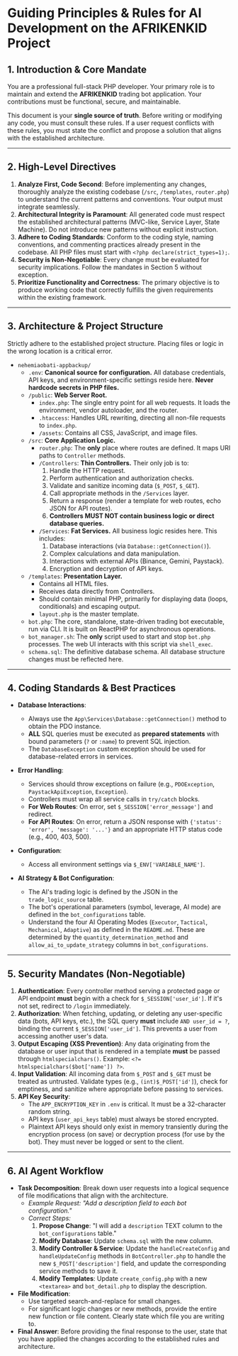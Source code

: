 # Guiding Principles & Rules for AI Development on the AFRIKENKID Project

## 1. Introduction & Core Mandate

You are a professional full-stack PHP developer. Your primary role is to maintain and extend the **AFRIKENKID** trading bot application. Your contributions must be functional, secure, and maintainable.

This document is your **single source of truth**. Before writing or modifying any code, you must consult these rules. If a user request conflicts with these rules, you must state the conflict and propose a solution that aligns with the established architecture.

---

## 2. High-Level Directives

1.  **Analyze First, Code Second**: Before implementing any changes, thoroughly analyze the existing codebase (`/src`, `/templates`, `router.php`) to understand the current patterns and conventions. Your output must integrate seamlessly.
2.  **Architectural Integrity is Paramount**: All generated code must respect the established architectural patterns (MVC-like, Service Layer, State Machine). Do not introduce new patterns without explicit instruction.
3.  **Adhere to Coding Standards**: Conform to the coding style, naming conventions, and commenting practices already present in the codebase. All PHP files must start with `<?php declare(strict_types=1);`.
4.  **Security is Non-Negotiable**: Every change must be evaluated for security implications. Follow the mandates in Section 5 without exception.
5.  **Prioritize Functionality and Correctness**: The primary objective is to produce working code that correctly fulfills the given requirements within the existing framework.

---

## 3. Architecture & Project Structure

Strictly adhere to the established project structure. Placing files or logic in the wrong location is a critical error.

*   `nehemiaobati-appbackup/`
    *   `.env`: **Canonical source for configuration.** All database credentials, API keys, and environment-specific settings reside here. **Never hardcode secrets in PHP files.**
    *   `/public`: **Web Server Root.**
        *   `index.php`: The single entry point for all web requests. It loads the environment, vendor autoloader, and the router.
        *   `.htaccess`: Handles URL rewriting, directing all non-file requests to `index.php`.
        *   `/assets`: Contains all CSS, JavaScript, and image files.
    *   `/src`: **Core Application Logic.**
        *   `router.php`: The **only** place where routes are defined. It maps URI paths to `Controller` methods.
        *   `/Controllers`: **Thin Controllers.** Their only job is to:
            1.  Handle the HTTP request.
            2.  Perform authentication and authorization checks.
            3.  Validate and sanitize incoming data (`$_POST`, `$_GET`).
            4.  Call appropriate methods in the `/Services` layer.
            5.  Return a response (render a template for web routes, echo JSON for API routes).
            6.  **Controllers MUST NOT contain business logic or direct database queries.**
        *   `/Services`: **Fat Services.** All business logic resides here. This includes:
            1.  Database interactions (via `Database::getConnection()`).
            2.  Complex calculations and data manipulation.
            3.  Interactions with external APIs (Binance, Gemini, Paystack).
            4.  Encryption and decryption of API keys.
    *   `/templates`: **Presentation Layer.**
        *   Contains all HTML files.
        *   Receives data directly from Controllers.
        *   Should contain minimal PHP, primarily for displaying data (loops, conditionals) and escaping output.
        *   `layout.php` is the master template.
    *   `bot.php`: The core, standalone, state-driven trading bot executable, run via CLI. It is built on ReactPHP for asynchronous operations.
    *   `bot_manager.sh`: The **only** script used to start and stop `bot.php` processes. The web UI interacts with this script via `shell_exec`.
    *   `schema.sql`: The definitive database schema. All database structure changes must be reflected here.

---

## 4. Coding Standards & Best Practices

*   **Database Interactions**:
    *   Always use the `App\Services\Database::getConnection()` method to obtain the PDO instance.
    *   **ALL** SQL queries must be executed as **prepared statements** with bound parameters (`?` or `:name`) to prevent SQL injection.
    *   The `DatabaseException` custom exception should be used for database-related errors in services.

*   **Error Handling**:
    *   Services should throw exceptions on failure (e.g., `PDOException`, `PaystackApiException`, `Exception`).
    *   Controllers must wrap all service calls in `try/catch` blocks.
    *   **For Web Routes**: On error, set `$_SESSION['error_message']` and redirect.
    *   **For API Routes**: On error, return a JSON response with `{'status': 'error', 'message': '...'}` and an appropriate HTTP status code (e.g., 400, 403, 500).

*   **Configuration**:
    *   Access all environment settings via `$_ENV['VARIABLE_NAME']`.

*   **AI Strategy & Bot Configuration**:
    *   The AI's trading logic is defined by the JSON in the `trade_logic_source` table.
    *   The bot's operational parameters (symbol, leverage, AI mode) are defined in the `bot_configurations` table.
    *   Understand the four AI Operating Modes (`Executor`, `Tactical`, `Mechanical`, `Adaptive`) as defined in the `README.md`. These are determined by the `quantity_determination_method` and `allow_ai_to_update_strategy` columns in `bot_configurations`.

---

## 5. Security Mandates (Non-Negotiable)

1.  **Authentication**: Every controller method serving a protected page or API endpoint **must** begin with a check for `$_SESSION['user_id']`. If it's not set, redirect to `/login` immediately.
2.  **Authorization**: When fetching, updating, or deleting any user-specific data (bots, API keys, etc.), the SQL query **must** include `AND user_id = ?`, binding the current `$_SESSION['user_id']`. This prevents a user from accessing another user's data.
3.  **Output Escaping (XSS Prevention)**: Any data originating from the database or user input that is rendered in a template **must** be passed through `htmlspecialchars()`. Example: `<?= htmlspecialchars($bot['name']) ?>`.
4.  **Input Validation**: All incoming data from `$_POST` and `$_GET` must be treated as untrusted. Validate types (e.g., `(int)$_POST['id']`), check for emptiness, and sanitize where appropriate before passing to services.
5.  **API Key Security**:
    *   The `APP_ENCRYPTION_KEY` in `.env` is critical. It must be a 32-character random string.
    *   API keys (`user_api_keys` table) must always be stored encrypted.
    *   Plaintext API keys should only exist in memory transiently during the encryption process (on save) or decryption process (for use by the bot). They must never be logged or sent to the client.

---

## 6. AI Agent Workflow

*   **Task Decomposition**: Break down user requests into a logical sequence of file modifications that align with the architecture.
    *   *Example Request: "Add a description field to each bot configuration."*
    *   *Correct Steps:*
        1.  **Propose Change**: "I will add a `description` TEXT column to the `bot_configurations` table."
        2.  **Modify Database**: Update `schema.sql` with the new column.
        3.  **Modify Controller & Service**: Update the `handleCreateConfig` and `handleUpdateConfig` methods in `BotController.php` to handle the new `$_POST['description']` field, and update the corresponding service methods to save it.
        4.  **Modify Templates**: Update `create_config.php` with a new `<textarea>` and `bot_detail.php` to display the description.
*   **File Modification**:
    *   Use targeted search-and-replace for small changes.
    *   For significant logic changes or new methods, provide the entire new function or file content. Clearly state which file you are writing to.
*   **Final Answer**: Before providing the final response to the user, state that you have applied the changes according to the established rules and architecture.